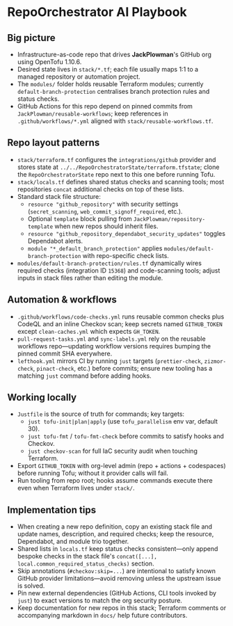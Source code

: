 # RepoOrchestrator AI Playbook

## Big picture

- Infrastructure-as-code repo that drives **JackPlowman**'s GitHub org using OpenTofu 1.10.6.
- Desired state lives in `stack/*.tf`; each file usually maps 1:1 to a managed repository or automation project.
- The `modules/` folder holds reusable Terraform modules; currently `default-branch-protection` centralises branch protection rules and status checks.
- GitHub Actions for this repo depend on pinned commits from `JackPlowman/reusable-workflows`; keep references in `.github/workflows/*.yml` aligned with `stack/reusable-workflows.tf`.

## Repo layout patterns

- `stack/terraform.tf` configures the `integrations/github` provider and stores state at `../../RepoOrchestratorState/terraform.tfstate`; clone the `RepoOrchestratorState` repo next to this one before running Tofu.
- `stack/locals.tf` defines shared status checks and scanning tools; most repositories `concat` additional checks on top of these lists.
- Standard stack file structure:
  - `resource "github_repository"` with security settings (`secret_scanning`, `web_commit_signoff_required`, etc.).
  - Optional `template` block pulling from `JackPlowman/repository-template` when new repos should inherit files.
  - `resource "github_repository_dependabot_security_updates"` toggles Dependabot alerts.
  - `module "*_default_branch_protection"` applies `modules/default-branch-protection` with repo-specific check lists.
- `modules/default-branch-protection/rules.tf` dynamically wires required checks (integration ID `15368`) and code-scanning tools; adjust inputs in stack files rather than editing the module.

## Automation & workflows

- `.github/workflows/code-checks.yml` runs reusable common checks plus CodeQL and an inline Checkov scan; keep secrets named `GITHUB_TOKEN` except `clean-caches.yml` which expects `GH_TOKEN`.
- `pull-request-tasks.yml` and `sync-labels.yml` rely on the reusable workflows repo—updating workflow versions requires bumping the pinned commit SHA everywhere.
- `lefthook.yml` mirrors CI by running `just` targets (`prettier-check`, `zizmor-check`, `pinact-check`, etc.) before commits; ensure new tooling has a matching `just` command before adding hooks.

## Working locally

- `Justfile` is the source of truth for commands; key targets:
  - `just tofu-init|plan|apply` (use `tofu_parallelism` env var, default 30).
  - `just tofu-fmt` / `tofu-fmt-check` before commits to satisfy hooks and Checkov.
  - `just checkov-scan` for full IaC security audit when touching Terraform.
- Export `GITHUB_TOKEN` with org-level admin (repo + actions + codespaces) before running Tofu; without it provider calls will fail.
- Run tooling from repo root; hooks assume commands execute there even when Terraform lives under `stack/`.

## Implementation tips

- When creating a new repo definition, copy an existing stack file and update names, description, and required checks; keep the resource, Dependabot, and module trio together.
- Shared lists in `locals.tf` keep status checks consistent—only append bespoke checks in the stack file's `concat([...], local.common_required_status_checks)` section.
- Skip annotations (`#checkov:skip=...`) are intentional to satisfy known GitHub provider limitations—avoid removing unless the upstream issue is solved.
- Pin new external dependencies (GitHub Actions, CLI tools invoked by `just`) to exact versions to match the org security posture.
- Keep documentation for new repos in this stack; Terraform comments or accompanying markdown in `docs/` help future contributors.

